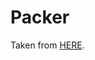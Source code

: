 # Packer

Taken from [HERE](https://gitlab.com/public-projects3/infrastructure-vmware-public/vmware-packer-ubuntu22.04-public).
